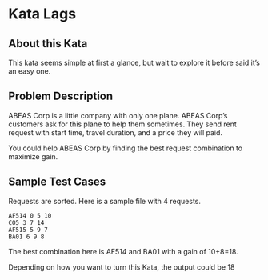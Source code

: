 # Kata Lags

## About this Kata

This kata seems simple at first a glance, but wait to explore it before said it’s an easy one.

## Problem Description

ABEAS Corp is a little company with only one plane. ABEAS Corp’s customers ask for this plane to help them sometimes. They send rent request with start time, travel duration, and a price they will paid.

You could help ABEAS Corp by finding the best request combination to maximize gain.

## Sample Test Cases

Requests are sorted. Here is a sample file with 4 requests.

```
AF514 0 5 10
CO5 3 7 14
AF515 5 9 7
BA01 6 9 8
```

The best combination here is AF514 and BA01 with a gain of 10+8=18.

Depending on how you want to turn this Kata, the output could be 18
